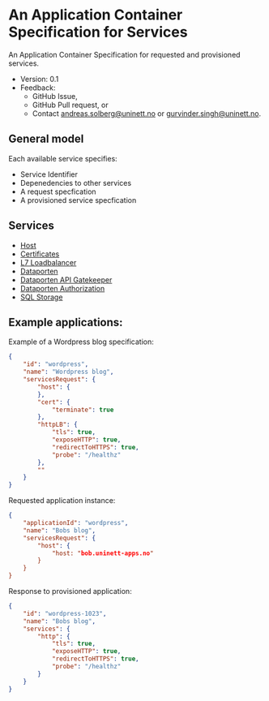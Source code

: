 # An Application Container Specification for Services

An Application Container Specification for requested and provisioned services.

* Version: 0.1
* Feedback: 
  * GitHub Issue,
  * GitHub Pull request, or 
  * Contact <andreas.solberg@uninett.no> or <gurvinder.singh@uninett.no>.



## General model

Each available service specifies:

* Service Identifier
* Depenedencies to other services
* A request specfication
* A provisioned service specfication

## Services

* [Host](services/host.md)
* [Certificates](services/cert.md)
* [L7 Loadbalancer](services/httpLB.md)
* [Dataporten](services/dataporten.md)
* [Dataporten API Gatekeeper](services/dataportenAPI.md)
* [Dataporten Authorization](services/dataportenAuthz.md)
* [SQL Storage](services/sql.md)



## Example applications:



Example of a Wordpress blog specification:

```json
{
	"id": "wordpress",
	"name": "Wordpress blog",
	"servicesRequest": {
		"host": {
		},
		"cert": {
			"terminate": true
		},
		"httpLB": {
			"tls": true,
			"exposeHTTP": true,
			"redirectToHTTPS": true,
			"probe": "/healthz"
		},
		""
	}
}
```

Requested application instance:

```json
{
	"applicationId": "wordpress",
	"name": "Bobs blog",
	"servicesRequest": {
		"host": {
			"host: "bob.uninett-apps.no"
		}	
	}
}
```

Response to provisioned application:

```json
{
	"id": "wordpress-1023",
	"name": "Bobs blog",
	"services": {
		"http": {
			"tls": true,
			"exposeHTTP": true,
			"redirectToHTTPS": true,
			"probe": "/healthz"
		}
	}
}
```






